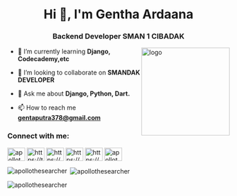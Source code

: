 <h1 align="center">Hi 👋,  I'm Gentha Ardaana</h1>
<h3 align="center">Backend Developer SMAN 1 CIBADAK</h3>
<img align="right" alt="logo" width="200" src="https://avatars.githubusercontent.com/u/99478967?v=4">

- 🌱 I’m currently learning **Django, Codecademy,etc**

- 👯 I’m looking to collaborate on **SMANDAK DEVELOPER**

- 💬 Ask me about **Django, Python, Dart.**

- 📫 How to reach me **gentaputra378@gmail.com**

<h3 align="left">Connect with me:</h3>
<p align="left">
<a href="https://dev.to/apollothesearcher" target="blank"><img align="center" src="https://raw.githubusercontent.com/rahuldkjain/github-profile-readme-generator/master/src/images/icons/Social/devto.svg" alt="apollothesearcher" height="30" width="40" /></a>
<a href="https://twitter.com/ardanagentha" target="blank"><img align="center" src="https://raw.githubusercontent.com/rahuldkjain/github-profile-readme-generator/master/src/images/icons/Social/twitter.svg" alt="https://twitter.com/ardanagentha" height="30" width="40" /></a>
<a href="https://linkedin.com/in/genthaardaana/" target="blank"><img align="center" src="https://raw.githubusercontent.com/rahuldkjain/github-profile-readme-generator/master/src/images/icons/Social/linked-in-alt.svg" alt="https://www.linkedin.com/in/genthaardaana/" height="30" width="40" /></a>
<a href="https://instagram.com/gen_ardana/" target="blank"><img align="center" src="https://raw.githubusercontent.com/rahuldkjain/github-profile-readme-generator/master/src/images/icons/Social/instagram.svg" alt="https://www.instagram.com/gen_ardana/" height="30" width="40" /></a>
<a href="https://www.hackerrank.com/gentha_ardaana" target="blank"><img align="center" src="https://raw.githubusercontent.com/rahuldkjain/github-profile-readme-generator/master/src/images/icons/Social/hackerrank.svg" alt="https://www.hackerrank.com/gentha_ardaana" height="30" width="40" /></a>
<a href="https://codeforces.com/profile/apollothesearcher" target="blank"><img align="center" src="https://raw.githubusercontent.com/rahuldkjain/github-profile-readme-generator/master/src/images/icons/Social/codeforces.svg" alt="apollothesearcher" height="30" width="40" /></a>
</p>

<p><img align="left" src="https://github-readme-stats.vercel.app/api/top-langs?username=apollothesearcher&show_icons=true&locale=en&layout=compact" alt="apollothesearcher" /></p>

<p>&nbsp;<img align="center" src="https://github-readme-stats.vercel.app/api?username=apollothesearcher&show_icons=true&locale=en" alt="apollothesearcher" /></p>

<p><img align="center" src="https://github-readme-streak-stats.herokuapp.com/?user=apollothesearcher&" alt="apollothesearcher" /></p>

